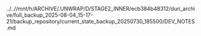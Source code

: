 ../..//mnt/h/ARCHIVE/.UNWRAP/D/STAGE2_INNER/ecb384b48312/duri_archive/full_backup_2025-08-04_15-17-21/backup_repository/current_state_backup_20250730_185500/DEV_NOTES.md